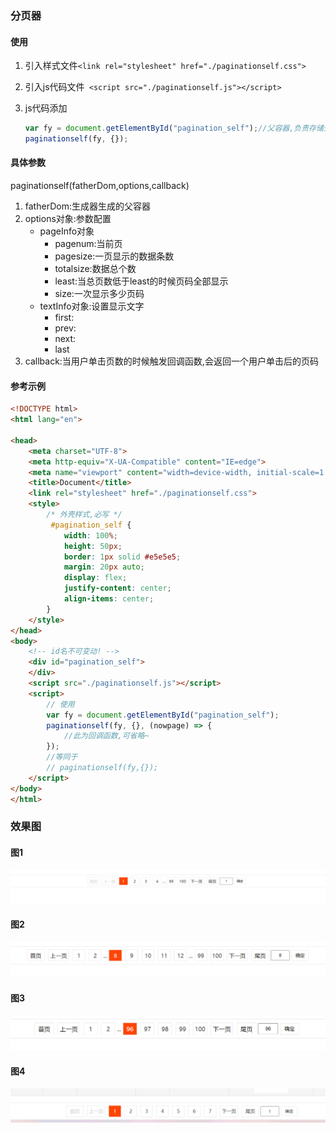 ### 分页器

#### 使用

1. 引入样式文件`<link rel="stylesheet" href="./paginationself.css">`

2. 引入js代码文件` <script src="./paginationself.js"></script>`

3. js代码添加

   ```javascript
   var fy = document.getElementById("pagination_self");//父容器,负责存储分页器,id名不要改
   paginationself(fy, {});
   ```

#### 具体参数

paginationself(fatherDom,options,callback)

1. fatherDom:生成器生成的父容器
2. options对象:参数配置
   - pageInfo对象
     - pagenum:当前页
     - pagesize:一页显示的数据条数
     - totalsize:数据总个数
     - least:当总页数低于least的时候页码全部显示
     - size:一次显示多少页码
   - textInfo对象:设置显示文字
     - first:
     - prev:
     - next:
     - last
3. callback:当用户单击页数的时候触发回调函数,会返回一个用户单击后的页码

#### 参考示例

```html
<!DOCTYPE html>
<html lang="en">

<head>
    <meta charset="UTF-8">
    <meta http-equiv="X-UA-Compatible" content="IE=edge">
    <meta name="viewport" content="width=device-width, initial-scale=1.0">
    <title>Document</title>
    <link rel="stylesheet" href="./paginationself.css">
    <style>
        /* 外壳样式,必写 */
         #pagination_self {
            width: 100%;
            height: 50px;
            border: 1px solid #e5e5e5;
            margin: 20px auto;
            display: flex;
            justify-content: center;
            align-items: center;
        } 
    </style>
</head>
<body>
    <!-- id名不可变动! -->
    <div id="pagination_self">
    </div>
    <script src="./paginationself.js"></script>
    <script>
        // 使用
        var fy = document.getElementById("pagination_self");
        paginationself(fy, {}, (nowpage) => {
            //此为回调函数,可省略~
        });
        //等同于
        // paginationself(fy,{});
    </script>
</body>
</html>
```

### 效果图
#### 图1
![](README/img/20220403154238.png)
#### 图2
![](README/img/20220403154403.png)
#### 图3
![](README/img/20220403154454.png)
#### 图4
![](README/img/20220403154318.png)
